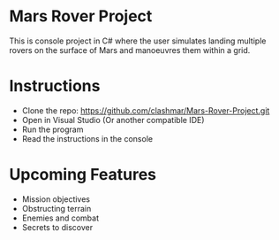 # Mars Rover Project
This is console project in C# where the user simulates landing multiple rovers on the surface of Mars and manoeuvres them within a grid.

# Instructions
* Clone the repo: https://github.com/clashmar/Mars-Rover-Project.git
* Open in Visual Studio (Or another compatible IDE)
* Run the program
* Read the instructions in the console

# Upcoming Features
* Mission objectives
* Obstructing terrain
* Enemies and combat
* Secrets to discover
